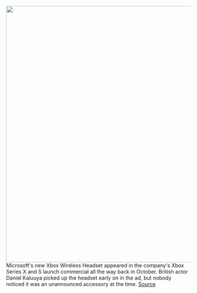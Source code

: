 <img src='https://cdn.vox-cdn.com/thumbor/X07UtZkgZ2flRvRrsTEqKnvpWlM=/0x0:1920x1080/1200x0/filters:focal(0x0:1920x1080):no_upscale()/cdn.vox-cdn.com/uploads/chorus_asset/file/22309428/xboxwirelessheadset.jpg' width='700px' /><br/>
Microsoft's new Xbox Wireless Headset appeared in the company's Xbox Series X and S launch commercial all the way back in October. British actor Daniel Kaluuya picked up the headset early on in the ad, but nobody noticed it was an unannounced accessory at the time.
<a href='https://www.theverge.com/2021/2/17/22287007/microsoft-xbox-wireless-headset-hidden-easter-egg-commercial-launch-trailer'> Source <a/>